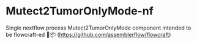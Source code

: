 # Mutect2TumorOnlyMode-nf
Single nextflow process Mutect2TumorOnlyMode component intended to be flowcraft-ed 🐳📦 (https://github.com/assemblerflow/flowcraft)